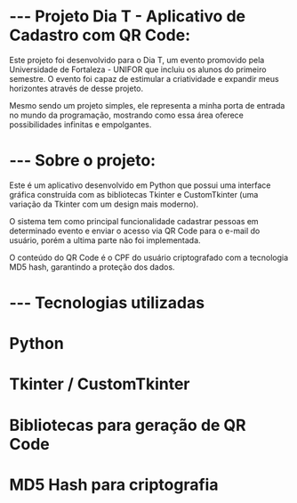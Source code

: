 # --- Projeto Dia T - Aplicativo de Cadastro com QR Code:

Este projeto foi desenvolvido para o Dia T, um evento promovido pela Universidade de Fortaleza - UNIFOR que incluiu os alunos do primeiro semestre. 
O evento foi capaz de estimular a criatividade e expandir meus horizontes através de desse projeto.

Mesmo sendo um projeto simples, ele representa a minha porta de entrada no mundo da programação, mostrando como essa área oferece possibilidades infinitas e empolgantes.

# --- Sobre o projeto:

Este é um aplicativo desenvolvido em Python que possui uma interface gráfica construída com as bibliotecas Tkinter e CustomTkinter (uma variação da Tkinter com um design mais moderno).

O sistema tem como principal funcionalidade cadastrar pessoas em determinado evento e enviar o acesso via QR Code para o e-mail do usuário, porém a ultima parte não foi implementada.

O conteúdo do QR Code é o CPF do usuário criptografado com a tecnologia MD5 hash, garantindo a proteção dos dados.

# --- Tecnologias utilizadas

# Python
# Tkinter / CustomTkinter
# Bibliotecas para geração de QR Code
# MD5 Hash para criptografia
